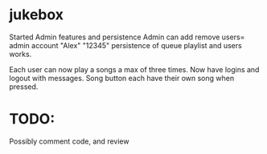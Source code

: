 # jukebox

Started Admin features and persistence
Admin can add remove users= admin account "Alex" "12345"
persistence of queue playlist and users works.

Each user can now play a songs a max of three times. Now have logins and logout with messages.
Song button each have their own song when pressed.

# TODO:
  Possibly comment code, and review
